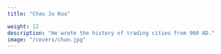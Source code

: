 ```yaml
---
title: "Chau Ju Kua"

weight: 12
description: "He wrote the history of trading cities from 960 AD."
image: "/covers/chun.jpg"
---
```


